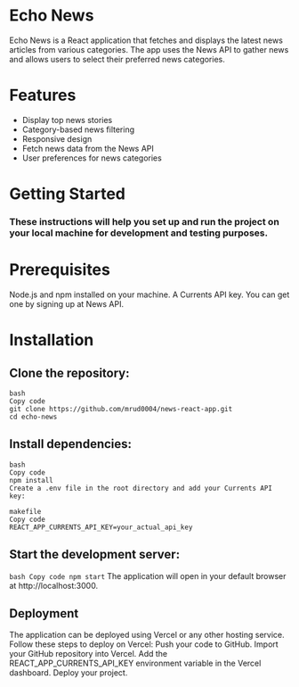 # Echo News
Echo News is a React application that fetches and displays the latest news articles from various categories. The app uses the News API to gather news and allows users to select their preferred news categories.

# Features
- Display top news stories
- Category-based news filtering
- Responsive design
- Fetch news data from the News API
- User preferences for news categories
  
# Getting Started
### These instructions will help you set up and run the project on your local machine for development and testing purposes.

# Prerequisites
Node.js and npm installed on your machine.
A Currents API key. You can get one by signing up at News API.

# Installation


## Clone the repository:
```
bash
Copy code
git clone https://github.com/mrud0004/news-react-app.git
cd echo-news
```

## Install dependencies:
```
bash
Copy code
npm install
Create a .env file in the root directory and add your Currents API key:

makefile
Copy code
REACT_APP_CURRENTS_API_KEY=your_actual_api_key
```

## Start the development server:
``
bash
Copy code
npm start
``
The application will open in your default browser at http://localhost:3000.

## Deployment

The application can be deployed using Vercel or any other hosting service. Follow these steps to deploy on Vercel:
Push your code to GitHub.
Import your GitHub repository into Vercel.
Add the REACT_APP_CURRENTS_API_KEY environment variable in the Vercel dashboard.
Deploy your project.


